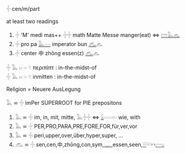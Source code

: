 𓏶 cen/m/part  

at least two readings  
  1.  𓏶 'M' medi mas++ 𓏶𓏶 math Matte Messe manger(eat) ⇔ [𓏠](𓏠)[𓅓](𓅓)[𓃺](𓃺)  
  2.  𓏶 pro pa [𓅓](𓅓)[𓐝](𓐝) imperator bun [𓃹](𓃹)𓃺  
  3.  𓏶 center 中 zhōng essen(z) [𓃹](𓃹)𓃺  

𓏶 𓅓 𓏮 𓏏 𓏲  περιπίπτ : in-the-midst-of  
𓏶 𓅓 𓏮 𓏏 𓏲  inmitten : in-the-midst-of  

Religion = Neuere AusLegung  

𓅓 ⋍ 𓏶 imPer SUPERROOT for PIE prepositons  
1) 𓅓 ⋍ 𓏶 im, in, mit, mitte, 𓅓𓏶𓏶 ⇔ [𓏇](𓏇)𓏏𓏏𓏛 wie, with  
2) 𓅓 ⋍ 𓏶 PER,PRO,PARA,PRE,FORE,FOR,für,ver,vor  
2) 𓅓 ⋍ 𓏶 peri,upper,over,über,hyper,super, …  
3) 𓃹 ⋍ 𓏶 sen,cen,中,zhōng,con,sym,[𓊃](𓊃),essen,seen,[𓏖](𓏖)𓏖𓏗𓏗[𓂺](𓂺)  